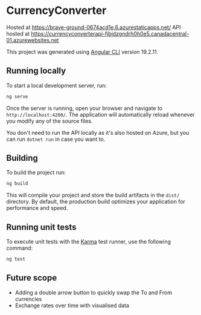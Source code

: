 # CurrencyConverter

Hosted at https://brave-ground-0674acd1e.6.azurestaticapps.net/
API hosted at https://currencyconverterapi-fjbjdzgndrh0h0e5.canadacentral-01.azurewebsites.net


This project was generated using [Angular CLI](https://github.com/angular/angular-cli) version 19.2.11.

## Running locally

To start a local development server, run:

```bash
ng serve
```

Once the server is running, open your browser and navigate to `http://localhost:4200/`. The application will automatically reload whenever you modify any of the source files.

You don't need to run the API locally as it's also hosted on Azure, but you can run ```dotnet run``` in case you want to.

## Building

To build the project run:

```bash
ng build
```

This will compile your project and store the build artifacts in the `dist/` directory. By default, the production build optimizes your application for performance and speed.

## Running unit tests

To execute unit tests with the [Karma](https://karma-runner.github.io) test runner, use the following command:
```bash
ng test
```

## Future scope

- Adding a double arrow button to quickly swap the To and From currencies
- Exchange rates over time with visualised data



